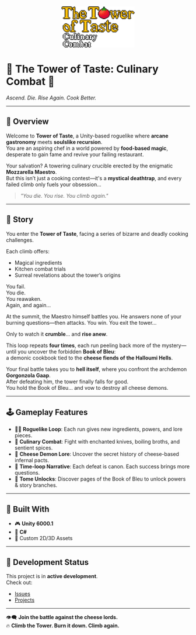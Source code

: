 <p align="center">
  <img src="Assets/GFX/Logo/TToT-Logo.png" alt="Tower of Taste Logo" width="200"/>
</p>

# 🧀 **The Tower of Taste: Culinary Combat** 🍳  
*Ascend. Die. Rise Again. Cook Better.*

---

## 🍲 Overview

Welcome to **Tower of Taste**, a Unity-based roguelike where **arcane gastronomy** meets **soulslike recursion**.  
You are an aspiring chef in a world powered by **food-based magic**, desperate to gain fame and revive your failing restaurant.

Your salvation? A towering culinary crucible erected by the enigmatic **Mozzarella Maestro**.  
But this isn’t just a cooking contest—it's a **mystical deathtrap**, and every failed climb only fuels your obsession...

> _"You die. You rise. You climb again."_  

---

## 📜 Story

You enter the **Tower of Taste**, facing a series of bizarre and deadly cooking challenges.

Each climb offers:
- Magical ingredients
- Kitchen combat trials
- Surreal revelations about the tower’s origins

You fail.  
You die.  
You reawaken.  
Again, and again...

At the summit, the Maestro himself battles you. He answers none of your burning questions—then attacks. You win. You exit the tower...  

Only to watch it **crumble**... and **rise anew**.

This loop repeats **four times**, each run peeling back more of the mystery—until you uncover the forbidden **Book of Bleu**:  
a demonic cookbook tied to the **cheese fiends of the Halloumi Hells**.

Your final battle takes you to **hell itself**, where you confront the archdemon **Gorgonzola Gaap**.  
After defeating him, the tower finally falls for good.  
You hold the Book of Bleu... and vow to destroy all cheese demons.

---

## 🕹️ Gameplay Features

- 🧑‍🍳 **Roguelike Loop**: Each run gives new ingredients, powers, and lore pieces.
- 🔪 **Culinary Combat**: Fight with enchanted knives, boiling broths, and sentient spices.
- 🧀 **Cheese Demon Lore**: Uncover the secret history of cheese-based infernal pacts.
- 🔄 **Time-loop Narrative**: Each defeat is canon. Each success brings more questions.
- 📖 **Tome Unlocks**: Discover pages of the Book of Bleu to unlock powers & story branches.

---

## 🧰 Built With

- 🎮 **Unity 6000.1**
- 💬 **C#**
- 🎨 Custom 2D/3D Assets

---

## 🚧 Development Status

This project is in **active development**.  
Check out:
- [Issues](https://github.com/your-username/tower-of-taste/issues)
- [Projects](https://github.com/your-username/tower-of-taste/projects)

---

👁️‍🗨️ **Join the battle against the cheese lords.**  
🔥 **Climb the Tower. Burn it down. Climb again.**
